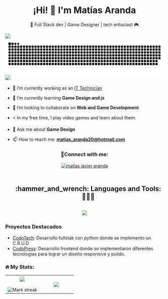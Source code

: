 <h1 align="center">¡Hi! 👋 I'm Matías Aranda</h1>
<p align="center">🚀 Full Stack dev | Game Designer | tech entuciast 🎮</p>

<img src="https://user-images.githubusercontent.com/73097560/115834477-dbab4500-a447-11eb-908a-139a6edaec5c.gif">

<div align="center">
  <img  src="https://github.com/1999AZZAR/1999AZZAR/blob/main/resources/img/grid-snake.svg"
       alt="snake" /></a>
</div>

<img src="https://user-images.githubusercontent.com/73097560/115834477-dbab4500-a447-11eb-908a-139a6edaec5c.gif">


- 🔭 I’m currently working as an [IT Technician](https://redbasa.com.ar/)

- 🌱 I’m currently learning **Game Design and js**

- 👯 I’m looking to collaborate on **Web and Game Development**

- ⚡ In my free time, I play video games and learn about them.

- 💬 Ask me about **Game Design**

- 📫 How to reach me: **matias_aranda20@hotmail.com**

<h3 align="center"> 💌Connect with me:</h3>
<p align="center">
<a href="https://www.linkedin.com/in/mat%C3%ADas-javier-aranda-30498a169/" target="blank"><img align="center" src="https://raw.githubusercontent.com/rahuldkjain/github-profile-readme-generator/master/src/images/icons/Social/linked-in-alt.svg" alt="matías javier aranda" height="30" width="40" /></a>
</p>

</p>

### 

<!-- Título sin borde inferior -->
<div id="user-content-toc">
  <ul align="center">
    <summary><h2 style="display: inline-block">:hammer_and_wrench: Languages and Tools: 👨🏻‍💻</h2></summary>
  </ul>
</div>
<!-- Iconos de la pila tecnológica -->
<p align="center">
  <a href="https://skillicons.dev">
    <img src="https://skillicons.dev/icons?i=git,github,aws,css,docker,flask,html,js,linux,sqlite,py,godot,netlify,vscode&perline=14" />
  </a>
</p>


### Proyectos Destacados

- [CodoTech](https://github.com/dest3/CodoTech): Desarrollo fullstak con python donde se implemento un C.R.U.D 
- [CodoPress](https://github.com/dest3/CodoPress): Desarrollo frontend donde se implementaron diferentes tecnologias para lograr un diseño responsive y pulido.


### :fire: My Stats:

 <!-- Estadísticas y Trofeos (inicio) -->
<p align="center">
  <!-- Estadísticas (inicio) -->
  <table align="center">
    <tr border="none">
      <td width="50%" align="center">
        <img align="center" src="https://github-readme-stats.vercel.app/api?username=dest3&theme=dark&show_icons=true&count_private=true" />
        <br/><br/>
        <img title="🔥 Get streak stats for your profile at git.io/streak-stats" alt="Mark streak" src="https://github-readme-streak-stats.herokuapp.com/?user=dest3&theme=dark&hide_border=false" />
      </td>
      <td width="50%" align="center">
        <img align="center" src="https://github-readme-stats.anuraghazra1.vercel.app/api/top-langs/?username=dest3&theme=dark&hide_border=false&no-bg=true&no-frame=true&langs_count=10"/>
      </td>
    </tr>
  </table>
  <!-- Estadísticas (fin) -->
</p>
<!-- Estadísticas y Trofeos (fin) -->

